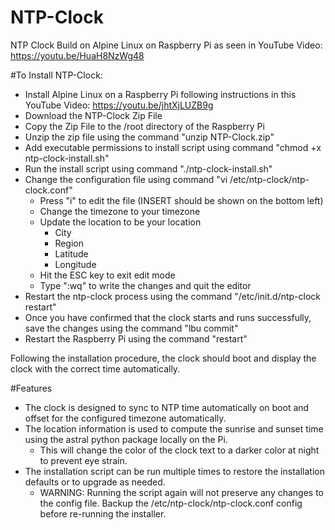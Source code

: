 # NTP-Clock
NTP Clock Build on Alpine Linux on Raspberry Pi as seen in YouTube Video: https://youtu.be/HuaH8NzWg48

#To Install NTP-Clock:
- Install Alpine Linux on a Raspberry Pi following instructions in this YouTube Video: https://youtu.be/jhtXjLUZB9g
- Download the NTP-Clock Zip File
- Copy the Zip File to the /root directory of the Raspberry Pi
- Unzip the zip file using the command "unzip NTP-Clock.zip"
- Add executable permissions to install script using command "chmod +x ntp-clock-install.sh"
- Run the install script using command "./ntp-clock-install.sh"
- Change the configuration file using command "vi /etc/ntp-clock/ntp-clock.conf"
  - Press "i" to edit the file (INSERT should be shown on the bottom left)
  - Change the timezone to your timezone
  - Update the location to be your location
    - City
    - Region
    - Latitude
    - Longitude
  - Hit the ESC key to exit edit mode
  - Type ":wq" to write the changes and quit the editor
- Restart the ntp-clock process using the command "/etc/init.d/ntp-clock restart"
- Once you have confirmed that the clock starts and runs successfully, save the changes using the command "lbu commit"
- Restart the Raspberry Pi using the command "restart"

Following the installation procedure, the clock should boot and display the clock with the correct time automatically.

#Features
- The clock is designed to sync to NTP time automatically on boot and offset for the configured timezone automatically.
- The location information is used to compute the sunrise and sunset time using the astral python package locally on the Pi.
  - This will change the color of the clock text to a darker color at night to prevent eye strain.
- The installation script can be run multiple times to restore the installation defaults or to upgrade as needed.
  - WARNING: Running the script again will not preserve any changes to the config file.  Backup the /etc/ntp-clock/ntp-clock.conf config before re-running the installer.
